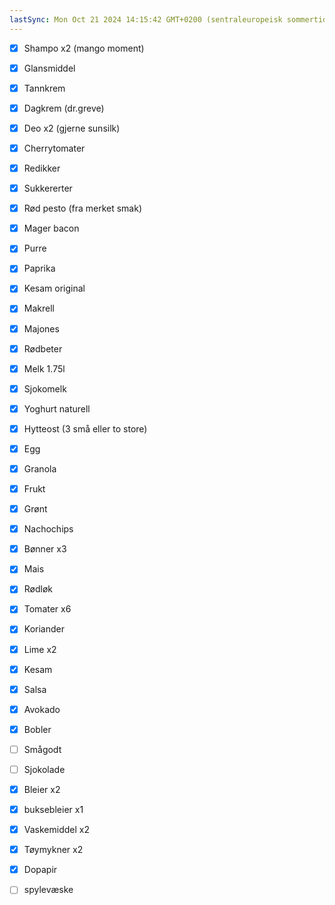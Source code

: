 ```yaml
---
lastSync: Mon Oct 21 2024 14:15:42 GMT+0200 (sentraleuropeisk sommertid)
---
```

- [x] Shampo x2 (mango moment)
- [x] Glansmiddel
- [x] Tannkrem
- [x] Dagkrem (dr.greve)
- [x] Deo x2 (gjerne sunsilk)

- [x] Cherrytomater
- [x] Redikker
- [x] Sukkererter

- [x] Rød pesto (fra merket smak)
- [x] Mager bacon
- [x] Purre
- [x] Paprika
- [x] Kesam original
- [x] Makrell
- [x] Majones
- [x] Rødbeter

- [x] Melk 1.75l
- [x] Sjokomelk
- [x] Yoghurt naturell
- [x] Hytteost (3 små eller to store)
- [x] Egg
- [x] Granola
- [x] Frukt
- [x] Grønt

- [x] Nachochips
- [x] Bønner x3
- [x] Mais
- [x] Rødløk
- [x] Tomater x6 
- [x] Koriander
- [x] Lime x2
- [x] Kesam
- [x] Salsa
- [x] Avokado

- [x] Bobler
- [ ] Smågodt
- [ ] Sjokolade

- [x] Bleier x2
- [x] buksebleier x1
- [x] Vaskemiddel x2
- [x] Tøymykner x2
- [x] Dopapir
- [ ] spylevæske
